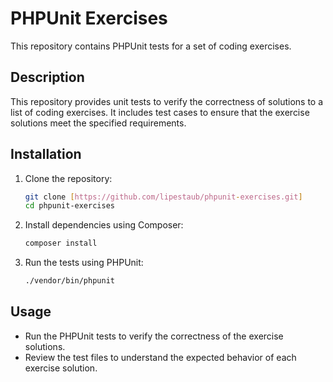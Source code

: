 # PHPUnit Exercises

This repository contains PHPUnit tests for a set of coding exercises.

## Description

This repository provides unit tests to verify the correctness of solutions to a list of coding exercises. It includes test cases to ensure that the exercise solutions meet the specified requirements.

## Installation

1.  Clone the repository:

    ```bash
    git clone [https://github.com/lipestaub/phpunit-exercises.git]
    cd phpunit-exercises
    ```

2.  Install dependencies using Composer:

    ```bash
    composer install
    ```

3.  Run the tests using PHPUnit:

    ```bash
    ./vendor/bin/phpunit
    ```

## Usage

* Run the PHPUnit tests to verify the correctness of the exercise solutions.
* Review the test files to understand the expected behavior of each exercise solution.
